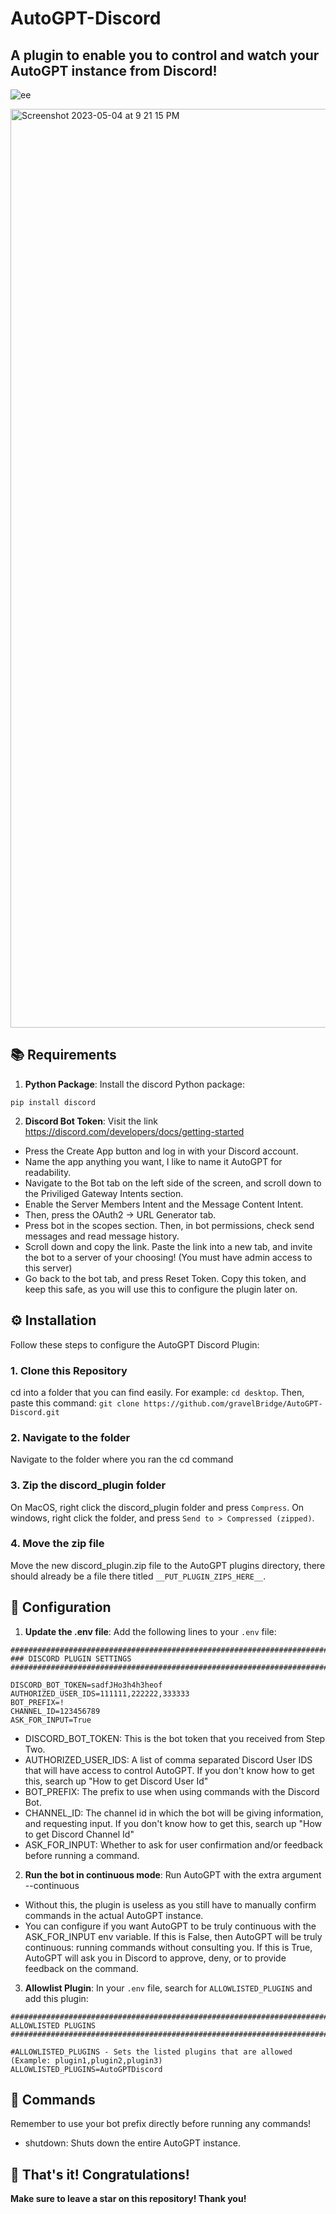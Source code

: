 # AutoGPT-Discord
## A plugin to enable you to control and watch your AutoGPT instance from Discord!

![ee](https://github.com/gravelBridge/AutoGPT-Discord/assets/107640947/90eaad77-eed3-4375-a60d-9145c7038103)

<img width="1470" alt="Screenshot 2023-05-04 at 9 21 15 PM" src="https://user-images.githubusercontent.com/107640947/236398607-5145f9f9-015b-4573-90ac-435dd118ea79.png">

## 📚 Requirements

1. **Python Package**: Install the discord Python package:

`pip install discord`

2. **Discord Bot Token**: Visit the link https://discord.com/developers/docs/getting-started
- Press the Create App button and log in with your Discord account.
- Name the app anything you want, I like to name it AutoGPT for readability.
- Navigate to the Bot tab on the left side of the screen, and scroll down to the Priviliged Gateway Intents section.
- Enable the Server Members Intent and the Message Content Intent.
- Then, press the OAuth2 -> URL Generator tab.
- Press bot in the scopes section. Then, in bot permissions, check send messages and read message history.
- Scroll down and copy the link. Paste the link into a new tab, and invite the bot to a server of your choosing! (You must have admin access to this server)
- Go back to the bot tab, and press Reset Token. Copy this token, and keep this safe, as you will use this to configure the plugin later on.

## ⚙️ Installation

Follow these steps to configure the AutoGPT Discord Plugin:

### 1. Clone this Repository
cd into a folder that you can find easily. For example: `cd desktop`. 
Then, paste this command: `git clone https://github.com/gravelBridge/AutoGPT-Discord.git`

### 2. Navigate to the folder
Navigate to the folder where you ran the cd command

### 3. Zip the discord_plugin folder
On MacOS, right click the discord_plugin folder and press `Compress`. On windows, right click the folder, and press `Send to > Compressed (zipped)`.

### 4. Move the zip file
Move the new discord_plugin.zip file to the AutoGPT plugins directory, there should already be a file there titled `__PUT_PLUGIN_ZIPS_HERE__`.

## 🔧 Configuration

1. **Update the .env file**: Add the following lines to your `.env` file:

```
################################################################################
### DISCORD PLUGIN SETTINGS
################################################################################

DISCORD_BOT_TOKEN=sadfJHo3h4h3heof
AUTHORIZED_USER_IDS=111111,222222,333333
BOT_PREFIX=!
CHANNEL_ID=123456789
ASK_FOR_INPUT=True
```
- DISCORD_BOT_TOKEN: This is the bot token that you received from Step Two.
- AUTHORIZED_USER_IDS: A list of comma separated Discord User IDS that will have access to control AutoGPT. If you don't know how to get this, search up "How to get Discord User Id"
- BOT_PREFIX: The prefix to use when using commands with the Discord Bot.
- CHANNEL_ID: The channel id in which the bot will be giving information, and requesting input. If you don't know how to get this, search up "How to get Discord Channel Id"
- ASK_FOR_INPUT: Whether to ask for user confirmation and/or feedback before running a command.

2. **Run the bot in continuous mode**: Run AutoGPT with the extra argument --continuous
- Without this, the plugin is useless as you still have to manually confirm commands in the actual AutoGPT instance.
- You can configure if you want AutoGPT to be truly continuous with the ASK_FOR_INPUT env variable. If this is False, then AutoGPT will be truly continuous: running commands without consulting you. If this is True, AutoGPT will ask you in Discord to approve, deny, or to provide feedback on the command.

3. **Allowlist Plugin**: In your `.env` file, search for `ALLOWLISTED_PLUGINS` and add this plugin:

```
################################################################################
ALLOWLISTED PLUGINS
################################################################################

#ALLOWLISTED_PLUGINS - Sets the listed plugins that are allowed (Example: plugin1,plugin2,plugin3)
ALLOWLISTED_PLUGINS=AutoGPTDiscord
```

## 🤖 Commands

Remember to use your bot prefix directly before running any commands!

- shutdown: Shuts down the entire AutoGPT instance.

## 🚀 That's it! Congratulations!

**Make sure to leave a star on this repository! Thank you!**
